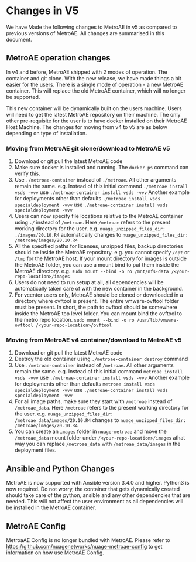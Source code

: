 # Changes in V5
We have Made the following changes to MetroAE in v5 as compared to previous versions of MetroAE. All changes are summarised in this document.

## MetroAE operation changes
In v4 and before, MetroAE shipped with 2 modes of operation. The container and git clone. With the new release, we have made things a bit easier for the users. There is a single mode of operation - a new MetroAE container. This will replace the old MetroAE container, which will no longer be supported.

This new container will be dynamically built on the users machine. Users will need to get the latest MetroAE repository on their machine. The only other pre-requisite for the user is to have docker installed on their MetroAE Host Machine. The changes for moving from v4 to v5 are as below depending on type of installation.

### Moving from MetroAE git clone/download to MetroAE v5
1. Download or git pull the latest MetroAE code
2. Make sure docker is installed and running. The `docker ps` command can verify this.
3. Use `./metroae-container` instead of `./metroae`. All other arguments remain the same.
   e.g. Instead of this initial command
   `./metroae install vsds -vvv` use `./metroae-container install vsds -vvv`
   Another example for deployments other than defaults
   `./metroae install vsds specialdeployment -vvv` use `./metroae-container install vsds specialdeployment -vvv`
4. Users can now specify file locations relative to the MetroAE container using `./` instead of `/metroae`. Here `/metroae` refers to the present working directory for the user. 
   e.g.
   `nuage_unzipped_files_dir: ./images/20.10.R4` automatically changes to `nuage_unzipped_files_dir: /metroae/images/20.10.R4`
5. All the specified paths for licenses, unzipped files, backup directories should be inside the MetroAE repository. e.g. you cannot specify `/opt` or `/tmp` for the MetroAE host. If your mount directory for images is outside the MetroAE folder, you can use a mount bind to put them inside the MetroAE directory.
   e.g.
   `sudo mount --bind -o ro /mnt/nfs-data /<your-repo-location>/images`
6. Users do not need to run setup at all, all dependencies will be automatically taken care of with the new container in the background.
7. For vcenter users only, MetroAE should be cloned or downloaded in a directory where ovftool is present. The entire vmware-ovftool folder must be present. In short, the path to ovftool should be somewhere inside the MetroAE top level folder. You can mount bind the ovftool to the metro repo location.
   `sudo mount --bind -o ro /usr/lib/vmware-ovftool /<your-repo-location>/ovftool`

### Moving from MetroAE v4 container/download to MetroAE v5
1. Download or git pull the latest MetroAE code
2. Destroy the old container using `./metroae-container destroy` command
3. Use `./metroae-container` instead of `/metroae`. All other arguments remain the same.
   e.g. Instead of this initial command
   `metroae install vsds -vvv` use `./metroae-container install vsds -vvv`
   Another example for deployments other than defaults
   `metroae install vsds specialdeployment -vvv` use `./metroae-container install vsds specialdeployment -vvv`
4. For all image paths, make sure they start with `/metroae` instead of `/metroae_data`. Here `/metroae` refers to the present working directory for the user.
   e.g.
   `nuage_unzipped_files_dir: /metroae_data/images/20.10.R4` changes to `nuage_unzipped_files_dir: /metroae/images/20.10.R4`
5. You can create an `images` folder in `nuage-metroae` and move the `/metroae_data` mount folder under `/<your-repo-location>/images` athat way you can replace `/metroae_data` with `/metroae_data/images` in the deployment files.

## Ansible and Python Changes
MetroAE is now supported with Ansible version 3.4.0 and higher. Python3 is now required. Do not worry, the container that gets dynamically created should take care of the python, ansible and any other dependencies that are needed. This will not affect the user environment as all dependencies will be installed in the MetroAE container.

## MetroAE Config
MetroaAE Config is no longer bundled with MetroAE. Please refer to https://github.com/nuagenetworks/nuage-metroae-config to get information on how use MetroAE Config.
